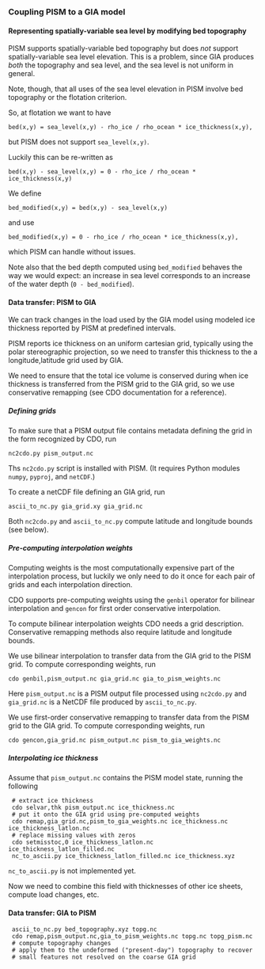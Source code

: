 ### Coupling PISM to a GIA model

#### Representing spatially-variable sea level by modifying bed topography

PISM supports spatially-variable bed topography but does *not* support
spatially-variable sea level elevation. This is a problem, since GIA
produces *both* the topography and sea level, and the sea level is not
uniform in general.

Note, though, that all uses of the sea level elevation in PISM involve
bed topography or the flotation criterion.

So, at flotation we want to have

    bed(x,y) = sea_level(x,y) - rho_ice / rho_ocean * ice_thickness(x,y),

but PISM does not support `sea_level(x,y)`.

Luckily this can be re-written as

    bed(x,y) - sea_level(x,y) = 0 - rho_ice / rho_ocean * ice_thickness(x,y)

We define

    bed_modified(x,y) = bed(x,y) - sea_level(x,y)

and use

    bed_modified(x,y) = 0 - rho_ice / rho_ocean * ice_thickness(x,y),

which PISM can handle without issues.

Note also that the bed depth computed using `bed_modified` behaves the
way we would expect: an increase in sea level corresponds to an
increase of the water depth (`0 - bed_modified`).

#### Data transfer: PISM to GIA

We can track changes in the load used by the GIA model using modeled
ice thickness reported by PISM at predefined intervals.

PISM reports ice thickness on an uniform cartesian grid, typically
using the polar stereographic projection, so we need to transfer this
thickness to the a longitude,latitude grid used by GIA.

We need to ensure that the total ice volume is conserved during when
ice thickness is transferred from the PISM grid to the GIA grid, so we
use conservative remapping (see CDO documentation for a reference).

##### Defining grids

To make sure that a PISM output file contains metadata defining the
grid in the form recognized by CDO, run

    nc2cdo.py pism_output.nc

Ths `nc2cdo.py` script is installed with PISM. (It requires Python
modules `numpy`, `pyproj`, and `netCDF`.)

To create a netCDF file defining an GIA grid, run

    ascii_to_nc.py gia_grid.xy gia_grid.nc

Both `nc2cdo.py` and `ascii_to_nc.py` compute latitude and longitude
bounds (see below).

##### Pre-computing interpolation weights

Computing weights is the most computationally expensive part of the
interpolation process, but luckily we only need to do it once for each
pair of grids and each interpolation direction.

CDO supports pre-computing weights using the `genbil` operator for
bilinear interpolation and `gencon` for first order conservative
interpolation.

To compute bilinear interpolation weights CDO needs a grid
description. Conservative remapping methods also require latitude and
longitude bounds.

We use bilinear interpolation to transfer data from the GIA grid to
the PISM grid. To compute corresponding weights, run

    cdo genbil,pism_output.nc gia_grid.nc gia_to_pism_weights.nc

Here `pism_output.nc` is a PISM output file processed using
`nc2cdo.py` and `gia_grid.nc` is a NetCDF file produced by
`ascii_to_nc.py`.

We use first-order conservative remapping to transfer data from the
PISM grid to the GIA grid. To compute corresponding weights, run

    cdo gencon,gia_grid.nc pism_output.nc pism_to_gia_weights.nc

##### Interpolating ice thickness

Assume that `pism_output.nc` contains the PISM model state, running
the following

```
 # extract ice thickness
 cdo selvar,thk pism_output.nc ice_thickness.nc
 # put it onto the GIA grid using pre-computed weights
 cdo remap,gia_grid.nc,pism_to_gia_weights.nc ice_thickness.nc ice_thickness_latlon.nc
 # replace missing values with zeros
 cdo setmisstoc,0 ice_thickness_latlon.nc ice_thickness_latlon_filled.nc
 nc_to_ascii.py ice_thickness_latlon_filled.nc ice_thickness.xyz
```

`nc_to_ascii.py` is not implemented yet.

Now we need to combine this field with thicknesses of other ice
sheets, compute load changes, etc.

#### Data transfer: GIA to PISM

```
 ascii_to_nc.py bed_topography.xyz topg.nc
 cdo remap,pism_output.nc,gia_to_pism_weights.nc topg.nc topg_pism.nc
 # compute topography changes
 # apply them to the undeformed ("present-day") topography to recover
 # small features not resolved on the coarse GIA grid
```
